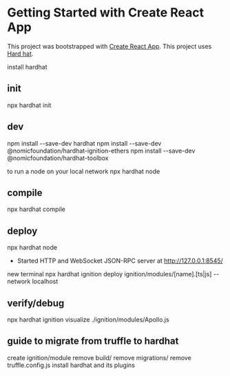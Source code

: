 # Getting Started with Create React App
This project was bootstrapped with [Create React App](https://github.com/facebook/create-react-app).
This project uses [Hard hat](https://hardhat.org/hardhat-runner/docs/getting-started).

install hardhat

## init
npx hardhat init

## dev
npm install --save-dev hardhat
npm install --save-dev @nomicfoundation/hardhat-ignition-ethers
npm install --save-dev @nomicfoundation/hardhat-toolbox

to run a node on your local network
npx hardhat node 

## compile
npx hardhat compile

## deploy 
npx hardhat node

- Started HTTP and WebSocket JSON-RPC server at http://127.0.0.1:8545/

new terminal
npx hardhat ignition deploy ignition/modules/[name].[ts|js] --network localhost

## verify/debug
npx hardhat ignition visualize ./ignition/modules/Apollo.js

## guide to migrate from truffle to hardhat
create ignition/module
remove build/
remove migrations/
remove truffle.config.js
install hardhat and its plugins
